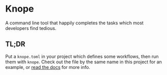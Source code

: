 # Knope

A command line tool that happily completes the tasks which most developers find tedious.

## TL;DR

Put a `knope.toml` in your project which defines some workflows, then run them with `knope`. Check out the file by the same name in this project for an example, or [read the docs](https://knope-dev.github.io/knope/) for more info.
